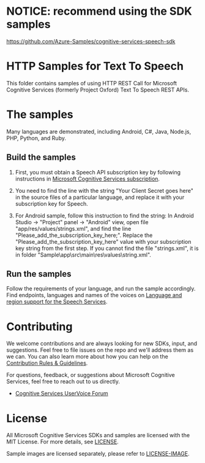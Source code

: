 NOTICE: recommend using the SDK samples 
===============================

https://github.com/Azure-Samples/cognitive-services-speech-sdk



HTTP Samples for Text To Speech
===============================

This folder contains samples of using HTTP REST Call for Microsoft Cognitive Services (formerly Project Oxford)
Text To Speech REST APIs.

The samples
===========

Many languages are demonstrated, including Android, C#, Java, Node.js, PHP, Python, and Ruby.

Build the samples
----------------

1. First, you must obtain a Speech API subscription key by following instructions in [Microsoft Cognitive Services subscription](<https://www.microsoft.com/cognitive-services/en-us/sign-up>).

2. You need to find the line with the string "Your Client Secret goes here" in the source files of
a particular language, and replace it with your subscription key for Speech.

3. For Android sample, follow this instruction to find the string:
In Android Studio -\> "Project" panel -\> "Android" view, open file
    "app/res/values/strings.xml", and find the line
    "Please\_add\_the\_subscription\_key\_here;". Replace the
    "Please\_add\_the\_subscription\_key\_here" value with your subscription key
    string from the first step. If you cannot find the file "strings.xml", it is
    in folder "Sample\app\src\main\res\values\string.xml".

Run the samples
--------------

Follow the requirements of your language, and run the sample accordingly. Find endpoints, languages and names of the voices on [Language and region support for the Speech Services](https://docs.microsoft.com/en-us/azure/cognitive-services/speech-service/language-support#text-to-speech).

Contributing
============

We welcome contributions and are always looking for new SDKs, input, and suggestions. Feel free to file issues on the repo and we'll address them as we can. You can also learn more about how you can help on the [Contribution Rules & Guidelines](</CONTRIBUTING.md>).

For questions, feedback, or suggestions about Microsoft Cognitive Services, feel free to reach out to us directly.

- [Cognitive Services UserVoice Forum](<https://cognitive.uservoice.com>)

License
=======

All Microsoft Cognitive Services SDKs and samples are licensed with the MIT License. For more details, see
[LICENSE](</LICENSE.md>).

Sample images are licensed separately, please refer to [LICENSE-IMAGE](</LICENSE-IMAGE.md>).
